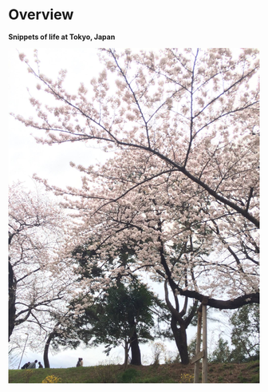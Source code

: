 # Overview  

**Snippets of life at Tokyo, Japan**  


![Tokyo Sakura](/docs/assets/css/Video5.jpg)
